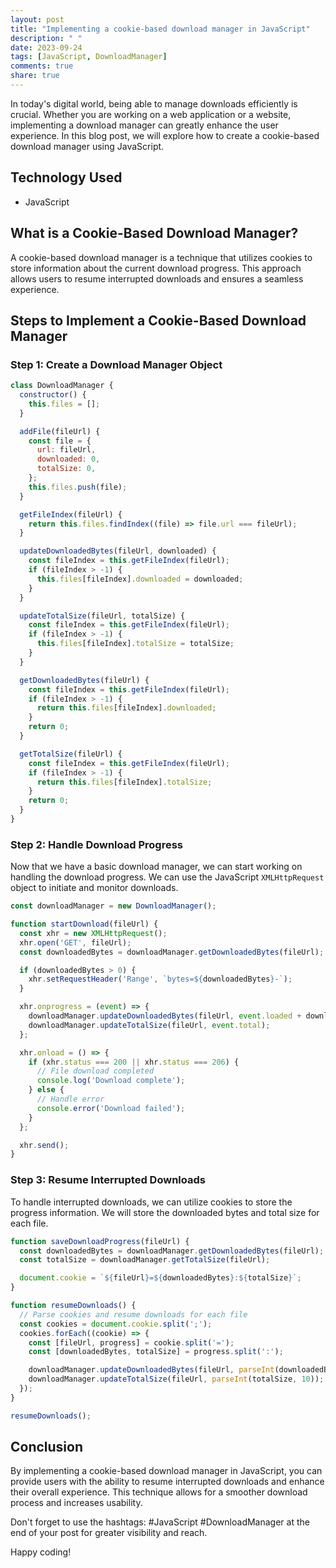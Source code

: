 ```yaml
---
layout: post
title: "Implementing a cookie-based download manager in JavaScript"
description: " "
date: 2023-09-24
tags: [JavaScript, DownloadManager]
comments: true
share: true
---
```


In today's digital world, being able to manage downloads efficiently is crucial. Whether you are working on a web application or a website, implementing a download manager can greatly enhance the user experience. In this blog post, we will explore how to create a cookie-based download manager using JavaScript.

## Technology Used

- JavaScript

## What is a Cookie-Based Download Manager?

A cookie-based download manager is a technique that utilizes cookies to store information about the current download progress. This approach allows users to resume interrupted downloads and ensures a seamless experience.

## Steps to Implement a Cookie-Based Download Manager

### Step 1: Create a Download Manager Object

```javascript
class DownloadManager {
  constructor() {
    this.files = [];
  }

  addFile(fileUrl) {
    const file = {
      url: fileUrl,
      downloaded: 0,
      totalSize: 0,
    };
    this.files.push(file);
  }

  getFileIndex(fileUrl) {
    return this.files.findIndex((file) => file.url === fileUrl);
  }

  updateDownloadedBytes(fileUrl, downloaded) {
    const fileIndex = this.getFileIndex(fileUrl);
    if (fileIndex > -1) {
      this.files[fileIndex].downloaded = downloaded;
    }
  }

  updateTotalSize(fileUrl, totalSize) {
    const fileIndex = this.getFileIndex(fileUrl);
    if (fileIndex > -1) {
      this.files[fileIndex].totalSize = totalSize;
    }
  }

  getDownloadedBytes(fileUrl) {
    const fileIndex = this.getFileIndex(fileUrl);
    if (fileIndex > -1) {
      return this.files[fileIndex].downloaded;
    }
    return 0;
  }

  getTotalSize(fileUrl) {
    const fileIndex = this.getFileIndex(fileUrl);
    if (fileIndex > -1) {
      return this.files[fileIndex].totalSize;
    }
    return 0;
  }
}
```

### Step 2: Handle Download Progress

Now that we have a basic download manager, we can start working on handling the download progress. We can use the JavaScript `XMLHttpRequest` object to initiate and monitor downloads.

```javascript
const downloadManager = new DownloadManager();

function startDownload(fileUrl) {
  const xhr = new XMLHttpRequest();
  xhr.open('GET', fileUrl);
  const downloadedBytes = downloadManager.getDownloadedBytes(fileUrl);

  if (downloadedBytes > 0) {
    xhr.setRequestHeader('Range', `bytes=${downloadedBytes}-`);
  }

  xhr.onprogress = (event) => {
    downloadManager.updateDownloadedBytes(fileUrl, event.loaded + downloadedBytes);
    downloadManager.updateTotalSize(fileUrl, event.total);
  };

  xhr.onload = () => {
    if (xhr.status === 200 || xhr.status === 206) {
      // File download completed
      console.log('Download complete');
    } else {
      // Handle error
      console.error('Download failed');
    }
  };

  xhr.send();
}
```

### Step 3: Resume Interrupted Downloads

To handle interrupted downloads, we can utilize cookies to store the progress information. We will store the downloaded bytes and total size for each file.

```javascript
function saveDownloadProgress(fileUrl) {
  const downloadedBytes = downloadManager.getDownloadedBytes(fileUrl);
  const totalSize = downloadManager.getTotalSize(fileUrl);

  document.cookie = `${fileUrl}=${downloadedBytes}:${totalSize}`;
}

function resumeDownloads() {
  // Parse cookies and resume downloads for each file
  const cookies = document.cookie.split(';');
  cookies.forEach((cookie) => {
    const [fileUrl, progress] = cookie.split('=');
    const [downloadedBytes, totalSize] = progress.split(':');

    downloadManager.updateDownloadedBytes(fileUrl, parseInt(downloadedBytes, 10));
    downloadManager.updateTotalSize(fileUrl, parseInt(totalSize, 10));
  });
}

resumeDownloads();
```

## Conclusion

By implementing a cookie-based download manager in JavaScript, you can provide users with the ability to resume interrupted downloads and enhance their overall experience. This technique allows for a smoother download process and increases usability.

Don't forget to use the hashtags: #JavaScript #DownloadManager at the end of your post for greater visibility and reach.

Happy coding!